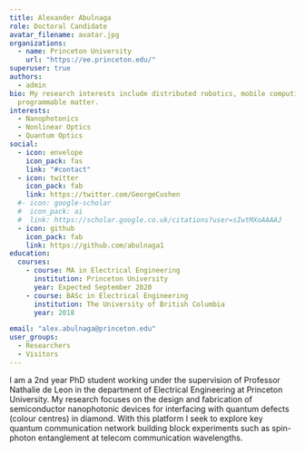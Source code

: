 ```yaml
---
title: Alexander Abulnaga
role: Doctoral Candidate
avatar_filename: avatar.jpg
organizations:
  - name: Princeton University
    url: "https://ee.princeton.edu/"
superuser: true
authors:
  - admin
bio: My research interests include distributed robotics, mobile computing and
  programmable matter.
interests:
  - Nanophotonics
  - Nonlinear Optics
  - Quantum Optics
social:
  - icon: envelope
    icon_pack: fas
    link: "#contact"
  - icon: twitter
    icon_pack: fab
    link: https://twitter.com/GeorgeCushen
  #- icon: google-scholar
  #  icon_pack: ai
  #  link: https://scholar.google.co.uk/citations?user=sIwtMXoAAAAJ
  - icon: github
    icon_pack: fab
    link: https://github.com/abulnaga1
education:
  courses:
    - course: MA in Electrical Engineering
      institution: Princeton University
      year:	Expected September 2020
    - course: BASc in Electrical Engineering
      institution: The University of British Columbia
      year: 2018

email: "alex.abulnaga@princeton.edu"
user_groups:
  - Researchers
  - Visitors
---
```


I am a 2nd year PhD student working under the supervision of Professor Nathalie de Leon in the department of Electrical Engineering at Princeton University.
My research focuses on the design and fabrication of semiconductor nanophotonic devices for interfacing with quantum defects (colour centres) in diamond.
With this platform I seek to explore key quantum communication network building block experiments such as spin-photon entanglement at telecom communication wavelengths.